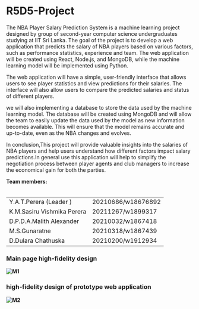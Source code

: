 # R5D5-Project

The NBA Player Salary Prediction System is a machine learning project designed by group of second-year computer science undergraduates studying at IIT Sri Lanka. The goal of the project is to develop a web application that predicts the salary of NBA players based on various factors, such as performance statistics, experience and team. The web application will be created using React, Node.js, and MongoDB, while the machine learning model will be implemented using Python.

The web application will have a simple, user-friendly interface that allows users to see player statistics and view predictions for their salaries. The interface will also allow users to compare the predicted salaries and status of different players.

we will also implementing a database to store the data used by the machine learning model. The database will be created using MongoDB and will allow the team to easily update the data used by the model as new information becomes available. This will ensure that the model remains accurate and up-to-date, even as the NBA changes and evolves.

In conclusion,This project will provide valuable insights into the salaries of NBA players and help users understand how different factors impact salary predictions.In general use this application will help to simplify the negotiation process between player agents and club managers to increase the economical gain for both the parties.

<b>Team members:<b/><br/><br/>

<table>
  <tr>
    <td>Y.A.T.Perera (Leader )</td>
    <td>20210686/w18676892</td>
  </tr>
  <tr>
    <td>K.M.Sasiru Vishmika Perera</td>
    <td>20211267/w1899317</td>
  </tr>
  <tr>
    <td>D.P.D.A.Malith Alexander</td>
    <td>20210032/w1867418</td>
  </tr>
  <tr>
    <td>M.S.Gunaratne</td>
    <td>20210318/w1867439</td>
  </tr>
  <tr>
    <td>D.Dulara Chathuska</td>
    <td>20210200/w1912934</td>
  </tr>
</table>



<h3>Main page high-fidelity design</h3>
<img src="https://user-images.githubusercontent.com/56419214/229961466-38231128-dacb-4f12-9d4b-754bd54b4f79.png" alt="M1">


<h3>high-fidelity design of prototype web application</h3>
<img src="https://user-images.githubusercontent.com/56419214/229961869-29394837-af39-4628-ad0a-e617ee1299db.png" alt="M2">

